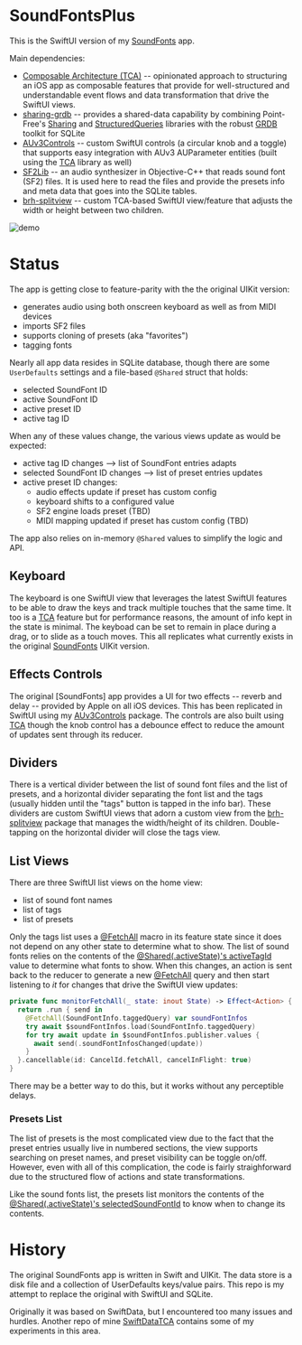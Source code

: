 # SoundFontsPlus

This is the SwiftUI version of my [SoundFonts][0] app.

Main dependencies:

* [Composable Architecture (TCA)][1] -- opinionated approach to structuring an iOS app as composable features that
  provide for well-structured and understandable event flows and data transformation that drive the SwiftUI views.
* [sharing-grdb][2] -- provides a shared-data capability by combining Point-Free's [Sharing][3] and
  [StructuredQueries][4] libraries with the robust [GRDB][5] toolkit for SQLite
* [AUv3Controls][6] -- custom SwiftUI controls (a circular knob and a toggle) that supports easy integration with AUv3
  AUParameter entities (built using the [TCA][1] library as well)
* [SF2Lib][7] -- an audio synthesizer in Objective-C++ that reads sound font (SF2) files. It is used here to read the
  files and provide the presets info and meta data that goes into the SQLite tables.
* [brh-splitview][9] -- custom TCA-based SwiftUI view/feature that adjusts the width or height between two children.

![demo](media/demo.gif)

# Status

The app is getting close to feature-parity with the the original UIKit version:

* generates audio using both onscreen keyboard as well as from MIDI devices
* imports SF2 files
* supports cloning of presets (aka "favorites")
* tagging fonts

Nearly all app data resides in SQLite database, though there are some `UserDefaults` settings and a file-based `@Shared`
struct that holds:

* selected SoundFont ID
* active SoundFont ID
* active preset ID
* active tag ID

When any of these values change, the various views update as would be expected:

* active tag ID changes --> list of SoundFont entries adapts
* selected SoundFont ID changes --> list of preset entries updates
* active preset ID changes:
    * audio effects update if preset has custom config
    * keyboard shifts to a configured value
    * SF2 engine loads preset (TBD)
    * MIDI mapping updated if preset has custom config (TBD)

The app also relies on in-memory `@Shared` values to simplify the logic and API.

## Keyboard

The keyboard is one SwiftUI view that leverages the latest SwiftUI features to be able to draw the keys and track
multiple touches that the same time. It too is a [TCA][1] feature but for performance reasons, the amount of info kept
in the state is minimal. The keyboad can be set to remain in place during a drag, or to slide as a touch moves. This all
replicates what currently exists in the original [SoundFonts][0] UIKit version. 

## Effects Controls

The original [SoundFonts] app provides a UI for two effects -- reverb and delay -- provided by Apple on all iOS devices.
This has been replicated in SwiftUI using my [AUv3Controls][6] package. The controls are also built using [TCA][1]
though the knob control has a debounce effect to reduce the amount of updates sent through its reducer.

## Dividers

There is a vertical divider between the list of sound font files and the list of presets, and a horizontal divider
separating the font list and the tags (usually hidden until the "tags" button is tapped in the info bar). These dividers
are custom SwiftUI views that adorn a custom view from the [brh-splitview][9] package that manages the width/height of
its children. Double-tapping on the horizontal divider will close the tags view.

## List Views

There are three SwiftUI list views on the home view:

* list of sound font names
* list of tags
* list of presets

Only the tags list uses a [@FetchAll][tags] macro in its feature state since it does not depend on any other state to
determine what to show. The list of sound fonts relies on the contents of the [@Shared(.activeState)'s
activeTagId][activeTagId] value to determine what fonts to show. When this changes, an action is sent back to the
reducer to generate a new [@FetchAll][sf2] query and then start listening to *it* for changes that drive the SwiftUI
view updates:

```swift
private func monitorFetchAll(_ state: inout State) -> Effect<Action> {
  return .run { send in
    @FetchAll(SoundFontInfo.taggedQuery) var soundFontInfos
    try await $soundFontInfos.load(SoundFontInfo.taggedQuery)
    for try await update in $soundFontInfos.publisher.values {
      await send(.soundFontInfosChanged(update))
    }
  }.cancellable(id: CancelId.fetchAll, cancelInFlight: true)
}
```

There may be a better way to do this, but it works without any perceptible delays.

### Presets List

The list of presets is the most complicated view due to the fact that the preset entries usually live in numbered
sections, the view supports searching on preset names, and preset visibility can be toggle on/off. However, even with
all of this complication, the code is fairly straighforward due to the structured flow of actions and state
transformations. 

Like the sound fonts list, the presets list monitors the contents of the [@Shared(.activeState)'s
selectedSoundFontId][selectedSoundFontId] to know when to change its contents.

# History

The original SoundFonts app is written in Swift and UIKit. The data store is a disk file and a collection of
UserDefaults keys/value pairs. This repo is my attempt to replace the original with SwiftUI and SQLite.

Originally it was based on SwiftData, but I encountered too many issues and hurdles. Another repo of mine
[SwiftDataTCA][8] contains some of my experiments in this area.


[0]: https://github.com/bradhowes/SoundFonts
[1]: https://github.com/pointfreeco/swift-composable-architecture
[2]: https://github.com/pointfreeco/sharing-grdb
[3]: https://github.com/pointfreeco/swift-sharing
[4]: https://github.com/pointfreeco/swift-structured-queries
[5]: https://github.com/groue/GRDB.swift
[6]: https://github.com/bradhowes/AUv3Controls
[7]: https://github.com/bradhowes/SF2Lib
[8]: https://github.com/bradhowes/SwiftDataTCA
[9]: https://github.com/bradhowes/brh-splitview

[tags]: https://github.com/bradhowes/SoundFonts2/blob/main/SoundFontsPlus/TagsFeature/TagsList.swift#L25
[activeTagId]: https://github.com/bradhowes/SoundFontsPlus/blob/main/SoundFontsPlus/SoundFontsFeature/SoundFontsList.swift#L133
[sf2]: https://github.com/bradhowes/SoundFontsPlus/blob/main/SoundFontsPlus/SoundFontsFeature/SoundFontsList.swift#L147
[selectedSoundFontId]: https://github.com/bradhowes/SoundFontsPlus/blob/main/SoundFontsPlus/PresetsFeature/PresetsList.swift#L161
